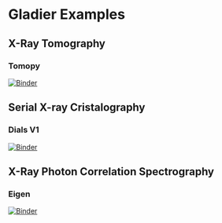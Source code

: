 Gladier Examples
================

## X-Ray Tomography
### Tomopy 
[![Binder](https://mybinder.org/badge_logo.svg)](https://mybinder.org/v2/gh/globus-gladier/examples/HEAD?filepath=flow_tomopy.ipynb)

## Serial X-ray Cristalography
### Dials V1
[![Binder](https://mybinder.org/badge_logo.svg)](https://mybinder.org/v2/gh/globus-gladier/examples/HEAD?filepath=flow_dials_v1.ipynb)

## X-Ray Photon Correlation Spectrography
### Eigen 
[![Binder](https://mybinder.org/badge_logo.svg)](https://mybinder.org/v2/gh/globus-gladier/examples/HEAD?filepath=flow_eigen.ipynb)

